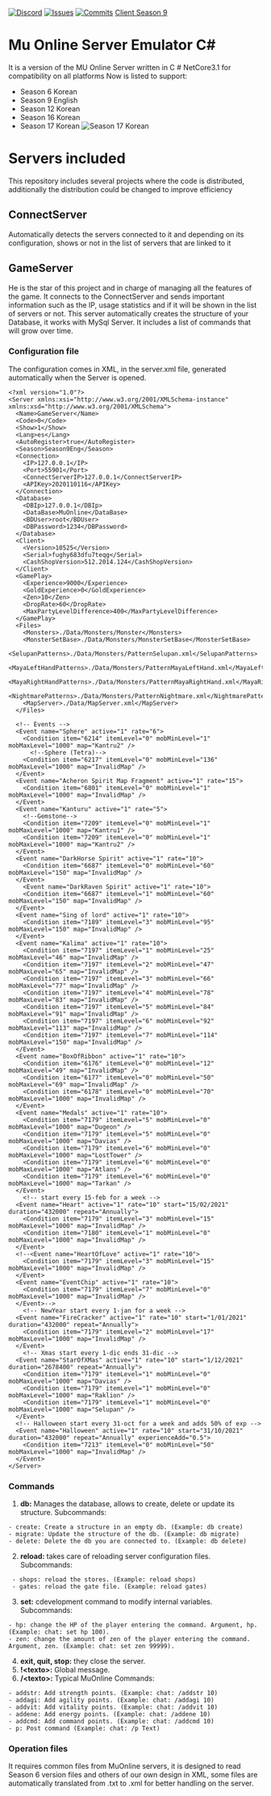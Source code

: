 ﻿[![Discord](https://img.shields.io/discord/419270829562396672)](https://discord.gg/Yfwu8hQ)
 [![Issues](https://img.shields.io/github/issues/Yomalex/MuEmu)](https://github.com/Yomalex/MuEmu/issues)
 [![Commits](https://img.shields.io/github/commit-activity/m/Yomalex/MuEmu)](https://github.com/Yomalex/MuEmu/commits/master)
[Client Season 9](https://github.com/Yomalex/IGCN-v9.5-MuServer-S9EP2/tree/master/zClient)

# Mu Online Server Emulator C#

It is a version of the MU Online Server written in C # NetCore3.1 for compatibility on all platforms
Now is listed to support:
- Season 6 Korean
- Season 9 English
- Season 12 Korean
- Season 16 Korean
- Season 17 Korean
![Season 17 Korean](https://i.ibb.co/X80Z73C/Captura-de-pantalla-2024-03-24-082942.png)

# Servers included

This repository includes several projects where the code is distributed, additionally the distribution could be changed to improve efficiency

## ConnectServer

Automatically detects the servers connected to it and depending on its configuration, shows or not in the list of servers that are linked to it

## GameServer

He is the star of this project and in charge of managing all the features of the game. It connects to the ConnectServer and sends important information such as the IP, usage statistics and if it will be shown in the list of servers or not.
This server automatically creates the structure of your Database, it works with MySql Server.
It includes a list of commands that will grow over time.

### Configuration file
The configuration comes in XML, in the server.xml file, generated automatically when the Server is opened.

    <?xml version="1.0"?>
    <Server xmlns:xsi="http://www.w3.org/2001/XMLSchema-instance" xmlns:xsd="http://www.w3.org/2001/XMLSchema">
      <Name>GameServer</Name>
      <Code>0</Code>
      <Show>1</Show>
      <Lang>es</Lang>
      <AutoRegister>true</AutoRegister>
      <Season>Season9Eng</Season>
      <Connection>
        <IP>127.0.0.1</IP>
        <Port>55901</Port>
        <ConnectServerIP>127.0.0.1</ConnectServerIP>
        <APIKey>2020110116</APIKey>
      </Connection>
      <Database>
        <DBIp>127.0.0.1</DBIp>
        <DataBase>MuOnline</DataBase>
        <BDUser>root</BDUser>
        <DBPassword>1234</DBPassword>
      </Database>
      <Client>
        <Version>10525</Version>
        <Serial>fughy683dfu7teqg</Serial>
        <CashShopVersion>512.2014.124</CashShopVersion>
      </Client>
      <GamePlay>
        <Experience>9000</Experience>
        <GoldExperience>0</GoldExperience>
        <Zen>10</Zen>
        <DropRate>60</DropRate>
        <MaxPartyLevelDifference>400</MaxPartyLevelDifference>
      </GamePlay>
      <Files>
        <Monsters>./Data/Monsters/Monster</Monsters>
    	<MonsterSetBase>./Data/Monsters/MonsterSetBase</MonsterSetBase>
    	<SelupanPatterns>./Data/Monsters/PatternSelupan.xml</SelupanPatterns>
    	<MayaLeftHandPatterns>./Data/Monsters/PatternMayaLeftHand.xml</MayaLeftHandPatterns>
    	<MayaRightHandPatterns>./Data/Monsters/PatternMayaRightHand.xml</MayaRightHandPatterns>
    	<NightmarePatterns>./Data/Monsters/PatternNightmare.xml</NightmarePatterns>
        <MapServer>./Data/MapServer.xml</MapServer>
      </Files>

      <!-- Events -->
      <Event name="Sphere" active="1" rate="6">
        <Condition item="6214" itemLevel="0" mobMinLevel="1" mobMaxLevel="1000" map="Kantru2" />
    	  <!--Sphere (Tetra)-->
        <Condition item="6217" itemLevel="0" mobMinLevel="136" mobMaxLevel="1000" map="InvalidMap" />
      </Event>
      <Event name="Acheron Spirit Map Fragment" active="1" rate="15">
        <Condition item="6801" itemLevel="0" mobMinLevel="1" mobMaxLevel="1000" map="InvalidMap" />
      </Event>
      <Event name="Kanturu" active="1" rate="5">
        <!--Gemstone-->
        <Condition item="7209" itemLevel="0" mobMinLevel="1" mobMaxLevel="1000" map="Kantru1" />
        <Condition item="7209" itemLevel="0" mobMinLevel="1" mobMaxLevel="1000" map="Kantru2" />
      </Event>
      <Event name="DarkHorse Spirit" active="1" rate="10">
        <Condition item="6687" itemLevel="0" mobMinLevel="60" mobMaxLevel="150" map="InvalidMap" />
      </Event>
    	<Event name="DarkRaven Spirit" active="1" rate="10">
        <Condition item="6687" itemLevel="1" mobMinLevel="60" mobMaxLevel="150" map="InvalidMap" />
      </Event>
      <Event name="Sing of lord" active="1" rate="10">
        <Condition item="7189" itemLevel="3" mobMinLevel="95" mobMaxLevel="150" map="InvalidMap" />
      </Event>
      <Event name="Kalima" active="1" rate="10">
        <Condition item="7197" itemLevel="1" mobMinLevel="25" mobMaxLevel="46" map="InvalidMap" />
        <Condition item="7197" itemLevel="2" mobMinLevel="47" mobMaxLevel="65" map="InvalidMap" />
        <Condition item="7197" itemLevel="3" mobMinLevel="66" mobMaxLevel="77" map="InvalidMap" />
        <Condition item="7197" itemLevel="4" mobMinLevel="78" mobMaxLevel="83" map="InvalidMap" />
        <Condition item="7197" itemLevel="5" mobMinLevel="84" mobMaxLevel="91" map="InvalidMap" />
        <Condition item="7197" itemLevel="6" mobMinLevel="92" mobMaxLevel="113" map="InvalidMap" />
        <Condition item="7197" itemLevel="7" mobMinLevel="114" mobMaxLevel="150" map="InvalidMap" />
      </Event>
      <Event name="BoxOfRibbon" active="1" rate="10">
        <Condition item="6176" itemLevel="0" mobMinLevel="12" mobMaxLevel="49" map="InvalidMap" />
        <Condition item="6177" itemLevel="0" mobMinLevel="50" mobMaxLevel="69" map="InvalidMap" />
        <Condition item="6178" itemLevel="0" mobMinLevel="70" mobMaxLevel="1000" map="InvalidMap" />
      </Event>
      <Event name="Medals" active="1" rate="10">
        <Condition item="7179" itemLevel="5" mobMinLevel="0" mobMaxLevel="1000" map="Dugeon" />
        <Condition item="7179" itemLevel="5" mobMinLevel="0" mobMaxLevel="1000" map="Davias" />
        <Condition item="7179" itemLevel="6" mobMinLevel="0" mobMaxLevel="1000" map="LostTower" />
        <Condition item="7179" itemLevel="6" mobMinLevel="0" mobMaxLevel="1000" map="Atlans" />
        <Condition item="7179" itemLevel="6" mobMinLevel="0" mobMaxLevel="1000" map="Tarkan" />
      </Event>
    	<!-- start every 15-feb for a week -->
      <Event name="Heart" active="1" rate="10" start="15/02/2021" duration="432000" repeat="Annually">
        <Condition item="7179" itemLevel="3" mobMinLevel="15" mobMaxLevel="1000" map="InvalidMap" />
        <Condition item="7180" itemLevel="1" mobMinLevel="0" mobMaxLevel="1000" map="InvalidMap" />
      </Event>
      <!--<Event name="HeartOfLove" active="1" rate="10">
        <Condition item="7179" itemLevel="3" mobMinLevel="15" mobMaxLevel="1000" map="InvalidMap" />
      </Event>
      <Event name="EventChip" active="1" rate="10">
        <Condition item="7179" itemLevel="7" mobMinLevel="0" mobMaxLevel="1000" map="InvalidMap" />
      </Event>-->
    	<!-- NewYear start every 1-jan for a week -->
      <Event name="FireCracker" active="1" rate="10" start="1/01/2021" duration="432000" repeat="Annually">
        <Condition item="7179" itemLevel="2" mobMinLevel="17" mobMaxLevel="1000" map="InvalidMap" />
      </Event>
    	<!-- Xmas start every 1-dic ends 31-dic -->
      <Event name="StarOfXMas" active="1" rate="10" start="1/12/2021" duration="2678400" repeat="Annually">
        <Condition item="7179" itemLevel="1" mobMinLevel="0" mobMaxLevel="1000" map="Davias" />
        <Condition item="7179" itemLevel="1" mobMinLevel="0" mobMaxLevel="1000" map="Raklion" />
        <Condition item="7179" itemLevel="1" mobMinLevel="0" mobMaxLevel="1000" map="Selupan" />
      </Event>
      <!-- Halloween start every 31-oct for a week and adds 50% of exp -->
      <Event name="Halloween" active="1" rate="10" start="31/10/2021" duration="432000" repeat="Annually" experienceAdd="0.5">
        <Condition item="7213" itemLevel="0" mobMinLevel="50" mobMaxLevel="1000" map="InvalidMap" />
      </Event>
    </Server>

### Commands
 1. **db:** Manages the database, allows to create, delete or update its structure. Subcommands:
  ```
  - create: Create a structure in an empty db. (Example: db create)
  - migrate: Update the structure of the db. (Example: db migrate)
  - delete: Delete the db you are connected to. (Example: db delete)
  ```
 2. **reload:** takes care of reloading server configuration files. Subcommands:
 ```
  - shops: reload the stores. (Example: reload shops)
  - gates: reload the gate file. (Example: reload gates)
  ```
 3. **set:** cdevelopment command to modify internal variables. Subcommands:
  ```
  - hp: change the HP of the player entering the command. Argument, hp. (Example: chat: set hp 100).
  - zen: change the amount of zen of the player entering the command. Argument, zen. (Example: chat: set zen 99999).
  ```
 4. **exit, quit, stop:** they close the server.
 5. **!\<texto>:** Global message.
 6. **/\<texto>:** Typical MuOnline Commands:
  ```
  - addstr: Add strength points. (Example: chat: /addstr 10)
  - addagi: Add agility points. (Example: chat: /addagi 10)
  - addvit: Add vitality points. (Example: chat: /addvit 10)
  - addene: Add energy points. (Example: chat: /addene 10)
  - addcmd: Add command points. (Example: chat: /addcmd 10)
  - p: Post command (Example: chat: /p Text)
  ```

### Operation files

It requires common files from MuOnline servers, it is designed to read Season 6 version files and others of our own design in XML, some files are automatically translated from .txt to .xml for better handling on the server.
